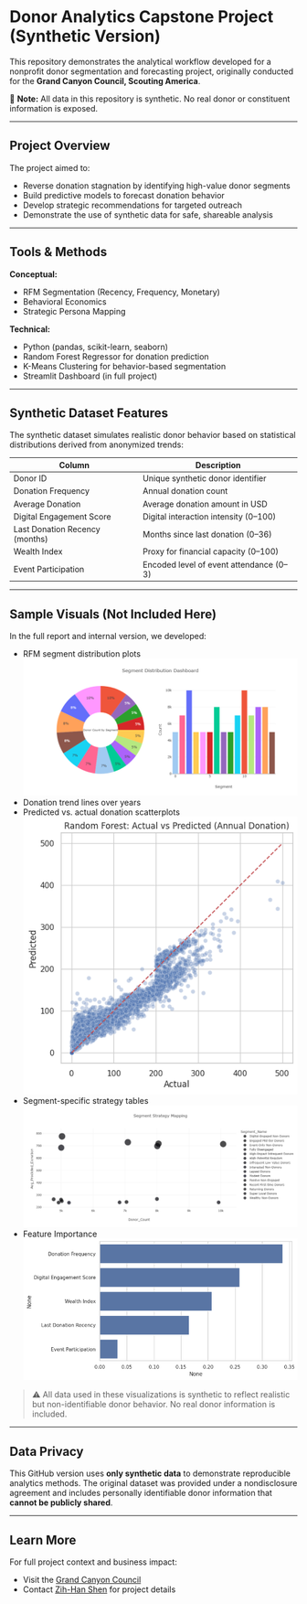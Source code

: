 # Donor Analytics Capstone Project (Synthetic Version)

This repository demonstrates the analytical workflow developed for a nonprofit donor segmentation and forecasting project, originally conducted for the **Grand Canyon Council, Scouting America**.

🚫 **Note:** All data in this repository is synthetic. No real donor or constituent information is exposed.

---

## Project Overview

The project aimed to:
- Reverse donation stagnation by identifying high-value donor segments
- Build predictive models to forecast donation behavior
- Develop strategic recommendations for targeted outreach
- Demonstrate the use of synthetic data for safe, shareable analysis

---

## Tools & Methods

**Conceptual:**
- RFM Segmentation (Recency, Frequency, Monetary)
- Behavioral Economics
- Strategic Persona Mapping

**Technical:**
- Python (pandas, scikit-learn, seaborn)
- Random Forest Regressor for donation prediction
- K-Means Clustering for behavior-based segmentation
- Streamlit Dashboard (in full project)

---

## Synthetic Dataset Features

The synthetic dataset simulates realistic donor behavior based on statistical distributions derived from anonymized trends:

| Column                         | Description                                   |
|-------------------------------|-----------------------------------------------|
| Donor ID                      | Unique synthetic donor identifier             |
| Donation Frequency            | Annual donation count                         |
| Average Donation              | Average donation amount in USD               |
| Digital Engagement Score      | Digital interaction intensity (0–100)         |
| Last Donation Recency (months)| Months since last donation (0–36)             |
| Wealth Index                  | Proxy for financial capacity (0–100)          |
| Event Participation           | Encoded level of event attendance (0–3)       |

---

## Sample Visuals (Not Included Here)

In the full report and internal version, we developed:
- RFM segment distribution plots
  ![RFM Segment Distribution](charts/rfm_segment_distribution.png)
- Donation trend lines over years
- Predicted vs. actual donation scatterplots
  ![Predicted vs Actual](charts/predicted_vs_actual.png)
- Segment-specific strategy tables
  ![Predicted vs Actual](charts/Segment_strategy_mapping.png)
- Feature Importance
  ![Feature Importance](charts/feature_importance.png)
> ⚠️ All data used in these visualizations is synthetic to reflect realistic but non-identifiable donor behavior. No real donor information is included.
---

## Data Privacy

This GitHub version uses **only synthetic data** to demonstrate reproducible analytics methods. The original dataset was provided under a nondisclosure agreement and includes personally identifiable donor information that **cannot be publicly shared**.

---

## Learn More

For full project context and business impact:
- Visit the [Grand Canyon Council](https://www.grandcanyonbsa.org/)
- Contact [Zih-Han Shen](https://www.linkedin.com/in/zih-han-shen-552983286/) for project details
